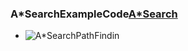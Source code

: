 ### A*SearchExampleCode[A*Search](A*SearchPathFinding)
+ ![A*SearchPathFindin](https://user-images.githubusercontent.com/42945839/142282668-7563f58a-4db2-4d60-acfa-83cc3c31af2b.png)
